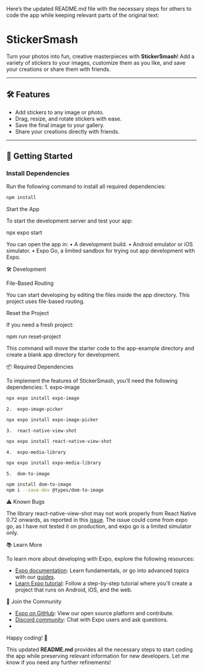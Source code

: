 Here’s the updated README.md file with the necessary steps for others to code the app while keeping relevant parts of the original text:

# StickerSmash  

Turn your photos into fun, creative masterpieces with **StickerSmash**! Add a variety of stickers to your images, customize them as you like, and save your creations or share them with friends.  

---

## 🛠 Features  
- Add stickers to any image or photo.  
- Drag, resize, and rotate stickers with ease.  
- Save the final image to your gallery.  
- Share your creations directly with friends.  

---

## 🚀 Getting Started  

### Install Dependencies  
Run the following command to install all required dependencies:  

```bash
npm install
```
Start the App

To start the development server and test your app:

npx expo start

You can open the app in:
	•	A development build.
	•	Android emulator or iOS simulator.
	•	Expo Go, a limited sandbox for trying out app development with Expo.

🛠 Development

File-Based Routing

You can start developing by editing the files inside the app directory. This project uses file-based routing.

Reset the Project

If you need a fresh project:

npm run reset-project

This command will move the starter code to the app-example directory and create a blank app directory for development.

📦 Required Dependencies

To implement the features of StickerSmash, you’ll need the following dependencies:
	1.	expo-image
```bash
npx expo install expo-image
```
	2.	expo-image-picker
```bash
npx expo install expo-image-picker
```

	3.	react-native-view-shot
```bash
npx expo install react-native-view-shot
```

	4.	expo-media-library
```bash
npx expo install expo-media-library
```

	5.	dom-to-image
```bash
npm install dom-to-image
npm i --save-dev @types/dom-to-image
```


⚠️ Known Bugs

The library react-native-view-shot may not work properly from React Native 0.72 onwards, as reported in this [issue](https://github.com/gre/react-native-view-shot/issues/482). The issue could come from expo go, as I have not tested it on production, and expo go is a limited simulator only.

📚 Learn More

To learn more about developing with Expo, explore the following resources:
- [Expo documentation](https://docs.expo.dev/): Learn fundamentals, or go into advanced topics with our [guides](https://docs.expo.dev/guides).
- [Learn Expo tutorial](https://docs.expo.dev/tutorial/introduction/): Follow a step-by-step tutorial where you'll create a project that runs on Android, iOS, and the web.

🤝 Join the Community

- [Expo on GitHub](https://github.com/expo/expo): View our open source platform and contribute.
- [Discord community](https://chat.expo.dev): Chat with Expo users and ask questions.
- 
Happy coding! 🎉

This updated **README.md** provides all the necessary steps to start coding the app while preserving relevant information for new developers. Let me know if you need any further refinements!

